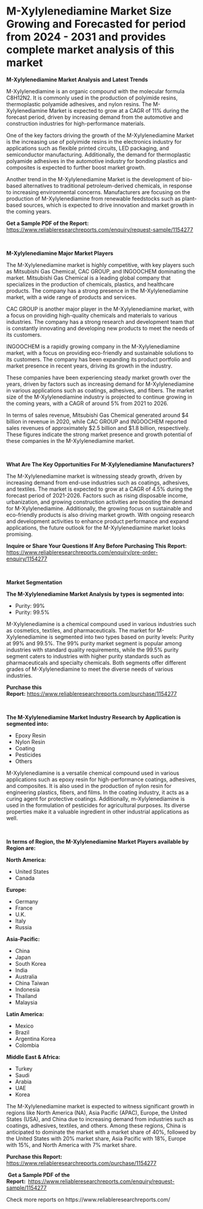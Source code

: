 <p><h1>M-Xylylenediamine Market Size Growing and Forecasted for period from 2024 - 2031 and provides complete market analysis of this market</h1></p><p><strong>M-Xylylenediamine Market Analysis and Latest Trends</strong></p>
<p><p>M-Xylylenediamine is an organic compound with the molecular formula C8H12N2. It is commonly used in the production of polyimide resins, thermoplastic polyamide adhesives, and nylon resins. The M-Xylylenediamine Market is expected to grow at a CAGR of 11% during the forecast period, driven by increasing demand from the automotive and construction industries for high-performance materials.</p><p>One of the key factors driving the growth of the M-Xylylenediamine Market is the increasing use of polyimide resins in the electronics industry for applications such as flexible printed circuits, LED packaging, and semiconductor manufacturing. Additionally, the demand for thermoplastic polyamide adhesives in the automotive industry for bonding plastics and composites is expected to further boost market growth.</p><p>Another trend in the M-Xylylenediamine Market is the development of bio-based alternatives to traditional petroleum-derived chemicals, in response to increasing environmental concerns. Manufacturers are focusing on the production of M-Xylylenediamine from renewable feedstocks such as plant-based sources, which is expected to drive innovation and market growth in the coming years.</p></p>
<p><strong>Get a Sample PDF of the Report:&nbsp;</strong> <a href="https://www.reliableresearchreports.com/enquiry/request-sample/1154277">https://www.reliableresearchreports.com/enquiry/request-sample/1154277</a></p>
<p>&nbsp;</p>
<p><strong>M-Xylylenediamine Major Market Players</strong></p>
<p><p>The M-Xylylenediamine market is highly competitive, with key players such as Mitsubishi Gas Chemical, CAC GROUP, and INGOOCHEM dominating the market. Mitsubishi Gas Chemical is a leading global company that specializes in the production of chemicals, plastics, and healthcare products. The company has a strong presence in the M-Xylylenediamine market, with a wide range of products and services.</p><p>CAC GROUP is another major player in the M-Xylylenediamine market, with a focus on providing high-quality chemicals and materials to various industries. The company has a strong research and development team that is constantly innovating and developing new products to meet the needs of its customers.</p><p>INGOOCHEM is a rapidly growing company in the M-Xylylenediamine market, with a focus on providing eco-friendly and sustainable solutions to its customers. The company has been expanding its product portfolio and market presence in recent years, driving its growth in the industry.</p><p>These companies have been experiencing steady market growth over the years, driven by factors such as increasing demand for M-Xylylenediamine in various applications such as coatings, adhesives, and fibers. The market size of the M-Xylylenediamine industry is projected to continue growing in the coming years, with a CAGR of around 5% from 2021 to 2026.</p><p>In terms of sales revenue, Mitsubishi Gas Chemical generated around $4 billion in revenue in 2020, while CAC GROUP and INGOOCHEM reported sales revenues of approximately $2.5 billion and $1.8 billion, respectively. These figures indicate the strong market presence and growth potential of these companies in the M-Xylylenediamine market.</p></p>
<p>&nbsp;</p>
<p><strong>What Are The Key Opportunities For M-Xylylenediamine Manufacturers?</strong></p>
<p><p>The M-Xylylenediamine market is witnessing steady growth, driven by increasing demand from end-use industries such as coatings, adhesives, and textiles. The market is expected to grow at a CAGR of 4.5% during the forecast period of 2021-2026. Factors such as rising disposable income, urbanization, and growing construction activities are boosting the demand for M-Xylylenediamine. Additionally, the growing focus on sustainable and eco-friendly products is also driving market growth. With ongoing research and development activities to enhance product performance and expand applications, the future outlook for the M-Xylylenediamine market looks promising.</p></p>
<p><strong>Inquire or Share Your Questions If Any Before Purchasing This Report:</strong> <a href="https://www.reliableresearchreports.com/enquiry/pre-order-enquiry/1154277">https://www.reliableresearchreports.com/enquiry/pre-order-enquiry/1154277</a></p>
<p>&nbsp;</p>
<p><strong>Market Segmentation</strong></p>
<p><strong>The M-Xylylenediamine Market Analysis by types is segmented into:</strong></p>
<p><ul><li>Purity: 99%</li><li>Purity: 99.5%</li></ul></p>
<p><p>M-Xylylenediamine is a chemical compound used in various industries such as cosmetics, textiles, and pharmaceuticals. The market for M-Xylylenediamine is segmented into two types based on purity levels: Purity at 99% and 99.5%. The 99% purity market segment is popular among industries with standard quality requirements, while the 99.5% purity segment caters to industries with higher purity standards such as pharmaceuticals and specialty chemicals. Both segments offer different grades of M-Xylylenediamine to meet the diverse needs of various industries.</p></p>
<p><strong>Purchase this Report:&nbsp;</strong><a href="https://www.reliableresearchreports.com/purchase/1154277">https://www.reliableresearchreports.com/purchase/1154277</a></p>
<p>&nbsp;</p>
<p><strong>The M-Xylylenediamine Market Industry Research by Application is segmented into:</strong></p>
<p><ul><li>Epoxy Resin</li><li>Nylon Resin</li><li>Coating</li><li>Pesticides</li><li>Others</li></ul></p>
<p><p>M-Xylylenediamine is a versatile chemical compound used in various applications such as epoxy resin for high-performance coatings, adhesives, and composites. It is also used in the production of nylon resin for engineering plastics, fibers, and films. In the coating industry, it acts as a curing agent for protective coatings. Additionally, m-Xylylenediamine is used in the formulation of pesticides for agricultural purposes. Its diverse properties make it a valuable ingredient in other industrial applications as well.</p></p>
<p>&nbsp;</p>
<p><strong>In terms of Region, the M-Xylylenediamine Market Players available by Region are:</strong></p>
<p>
    <p> <strong> North America: </strong>
        <ul>
            <li>United States</li>
            <li>Canada</li>
        </ul>
        </p> 
    <p> <strong> Europe: </strong>
        <ul>
            <li>Germany</li>
            <li>France</li>
            <li>U.K.</li>
            <li>Italy</li>
            <li>Russia</li>
        </ul>
        </p> 
    <p> <strong> Asia-Pacific: </strong>
        <ul>
            <li>China</li>
            <li>Japan</li>
            <li>South Korea</li>
            <li>India</li>
            <li>Australia</li>
            <li>China Taiwan</li>
            <li>Indonesia</li>
            <li>Thailand</li>
            <li>Malaysia</li>
        </ul>
        </p> 
    <p> <strong> Latin America: </strong>
        <ul>
            <li>Mexico</li>
            <li>Brazil</li>
            <li>Argentina Korea</li>
            <li>Colombia</li>
        </ul>
        </p> 
    <p> <strong> Middle East & Africa: </strong>
        <ul>
            <li>Turkey</li>
            <li>Saudi</li>
            <li>Arabia</li>
            <li>UAE</li>
            <li>Korea</li>
        </ul>
    </p>
    </p>
<p><p>The M-Xylylenediamine market is expected to witness significant growth in regions like North America (NA), Asia Pacific (APAC), Europe, the United States (USA), and China due to increasing demand from industries such as coatings, adhesives, textiles, and others. Among these regions, China is anticipated to dominate the market with a market share of 40%, followed by the United States with 20% market share, Asia Pacific with 18%, Europe with 15%, and North America with 7% market share.</p></p>
<p><strong>Purchase this Report: </strong><a href="https://www.reliableresearchreports.com/purchase/1154277">https://www.reliableresearchreports.com/purchase/1154277</a></p>
<p>&nbsp;<strong>Get a Sample PDF of the Report:&nbsp;&nbsp;</strong><a href="https://www.reliableresearchreports.com/enquiry/request-sample/1154277">https://www.reliableresearchreports.com/enquiry/request-sample/1154277</a></p>
<p><strong></strong></p>
<p>Check more reports on https://www.reliableresearchreports.com/</p>